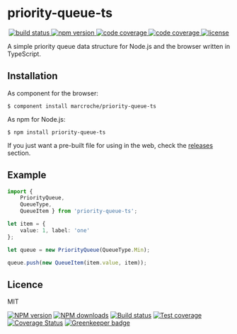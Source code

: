 # priority-queue-ts

<p align="center">
  <a href="https://travis-ci.org/marcroche/priority-queue-ts">
    <img src="https://api.travis-ci.org/marcroche/priority-queue-ts.svg?branch=master"
         alt="build status">
  </a>
  <a href="https://www.npmjs.com/package/priority-queue-ts">
    <img src="https://img.shields.io/npm/v/priority-queue-ts.svg"
         alt="npm version">
  </a>
  <a href="https://coveralls.io/r/marcroche/priority-queue-ts?branch=master">
    <img src="https://img.shields.io/coveralls/marcroche/priority-queue-ts.svg?style=flat"
         alt="code coverage">
  </a>
  <a href="https://npmjs.org/package/priority-queue-ts">
    <img src="https://img.shields.io/npm/dm/priority-queue-ts.svg?style=flat"
         alt="code coverage">
  </a>
  <a href="https://github.com/marcroche/priority-queue-ts/blob/master/LICENSE.md">
    <img src="https://img.shields.io/npm/l/priority-queue-ts.svg"
         alt="license">
  </a>
</p>

A simple priority queue data structure for Node.js and the browser written in TypeScript.

## Installation

As component for the browser:

```
$ component install marcroche/priority-queue-ts
```

As npm for Node.js:

```
$ npm install priority-queue-ts
```

If you just want a pre-built file for using in the web, check the [releases](
https://github.com/marcroche/priority-queue-ts/releases) section.

## Example

```ts
import { 
    PriorityQueue, 
    QueueType, 
    QueueItem } from 'priority-queue-ts';

let item = {
    value: 1, label: 'one'
};

let queue = new PriorityQueue(QueueType.Min);

queue.push(new QueueItem(item.value, item));
```

## Licence

MIT


[coveralls-image]: https://img.shields.io/coveralls/marcroche/priority-queue-ts.svg?style=flat
[coveralls-url]: https://coveralls.io/r/marcroche/priority-queue-ts?branch=master

[![NPM version][npm-image]][npm-url]
[![NPM downloads][downloads-image]][downloads-url]
[![Build status][travis-image]][travis-url]
[![Test coverage][coveralls-image]][coveralls-url]
[![Coverage Status][coveralls-image]][coveralls-url]
[![Greenkeeper badge](https://badges.greenkeeper.io/TypeStrong/ts-node.svg)](https://greenkeeper.io/)


[npm-image]: https://img.shields.io/npm/v/ts-node.svg?style=flat
[npm-url]: https://npmjs.org/package/ts-node
[downloads-image]: https://img.shields.io/npm/dm/ts-node.svg?style=flat
[downloads-url]: https://npmjs.org/package/ts-node
[travis-image]: https://img.shields.io/travis/TypeStrong/ts-node.svg?style=flat
[travis-url]: https://travis-ci.org/TypeStrong/ts-node
[coveralls-image]: https://img.shields.io/coveralls/marcroche/priority-queue-ts.svg?style=flat
[coveralls-url]: https://coveralls.io/r/marcroche/priority-queue-ts?branch=master